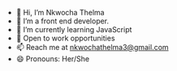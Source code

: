 - 👋 Hi, I’m Nkwocha Thelma
- 👀 I’m a front end developer.
- 🌱 I’m currently learning JavaScript 
- 💼 Open to work opportunities 
- 📫 Reach me at nkwochathelma3@gmail.com
- 😄 Pronouns: Her/She

<!---
Thelms123/Thelms123 is a ✨ special ✨ repository because its `README.md` (this file) appears on your GitHub profile.
You can click the Preview link to take a look at your changes.
--->
